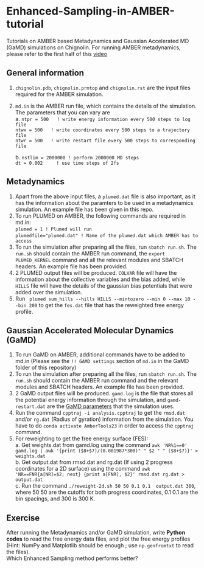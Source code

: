 # Enhanced-Sampling-in-AMBER-tutorial
Tutorials on AMBER based Metadynamics and Gaussian Accelerated MD (GaMD) simulations on Chignolin.
For running AMBER metadynamics, please refer to the first half of this [video](https://youtu.be/UFqUJcnxXUQ?feature=shared)

## General information
1. ````chignolin.pdb````, ````chignolin.prmtop```` and ````chignolin.rst```` are the input files required for the AMBER simulation.
2. ````md.in```` is the AMBER run file, which contains the details of the simulation. The parameters that you can vary are \
   a. ````ntpr = 500   ! write energy information every 500 steps to log file```` \
      ````ntwx = 500   ! write coordinates every 500 steps to a trajectory file```` \
      ````ntwr = 500   ! write restart file every 500 steps to corresponding file ````
      
   b. ````nstlim = 2000000 ! perform 2000000 MD steps```` \
      ````dt = 0.002     ! use time steps of 2fs````

## Metadynamics 
1. Apart from the above input files, a ````plumed.dat```` file is also important, as it has the information about the paramters to be used in a metadynamics simulation. An example file has been given in this repo.
2. To run PLUMED on AMBER, the following commands are required in md.in: \
     ````plumed = 1 ! Plumed will run```` \
     ````plumedfile="plumed.dat" ! Name of the plumed.dat which AMBER has to access````
3. To run the simulation after preparing all the files, run ````sbatch run.sh````. The ````run.sh```` should contain the AMBER run command, the ````export PLUMED_KERNEL```` command and all the relevant modules and SBATCH headers. An example file has been provided.
4. 2 PLUMED output files will be produced. ````COLVAR```` file will have the information about the collective variables and the bias added, while ````HILLS```` file will have the details of the gaussian bias potentials that were added over the simulation.
5. Run ```` plumed sum_hills --hills HILLS --mintozero --min 0 --max 10 --bin 200```` to get the ````fes.dat```` file that has the reweighted free energy profile.

## Gaussian Accelerated Molecular Dynamics (GaMD) 
1. To run GaMD on AMBER, additional commands have to be added to md.in (Please see the ````!! GAMD settings```` section of ````md.in```` in the GaMD folder of this repository)
2. To run the simulation after preparing all the files, run ````sbatch run.sh````. The ````run.sh```` should contain the AMBER run command and the relevant modules and SBATCH headers. An example file has been provided.
3. 2 GaMD output files will be produced. ````gamd.log```` is the file that stores all the potential energy information through the simulation, and ````gamd-restart.dat```` are the [GaMD parameters](https://pubs.acs.org/doi/10.1021/acs.jctc.5b00436) that the simulation uses.
4. Run the command ````cpptraj -i analysis.cpptraj```` to get the ````rmsd.dat```` and/or ````rg.dat```` (Radius of gyration) information from the simulation. You have to do ````conda activate AmberTools23```` in order to access the ````cpptraj```` command.
5. For reweighting to get the free energy surface (FES): \
   a. Get weights.dat from gamd.log using the command ````awk 'NR%1==0' gamd.log | awk '{print ($8+$7)/(0.001987*300)" " $2 " " ($8+$7)}' > weights.dat```` \
   b. Get output.dat from rmsd.dat and rg.dat (If using 2 progress coordinates for a 2D surface) using the command ````awk 'NR==FNR{a[NR]=$2; next} {print a[FNR], $2}' rmsd.dat rg.dat > output.dat```` \
   c. Run the command ````./reweight-2d.sh 50 50 0.1 0.1  output.dat 300````, where 50 50 are the cutoffs for both progress coordinates, 0.1 0.1 are the bin spacings, and 300 is 300 K.

## Exercise
After running the Metadynamics and/or GaMD simulation, write **Python codes** to read the free energy data files, and plot the free energy profiles (Hint: NumPy and Matplotlib should be enough ; use ````np.genfromtxt```` to read the files). \
Which Enhanced Sampling method performs better?
     
